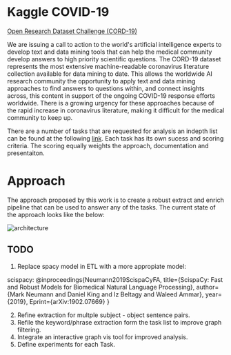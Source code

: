 # Kaggle COVID-19  

[Open Research Dataset Challenge (CORD-19)](https://www.kaggle.com/allen-institute-for-ai/CORD-19-research-challenge)

We are issuing a call to action to the world's artificial intelligence experts to develop text and data mining tools that can help the medical community develop answers to high priority scientific questions. The CORD-19 dataset represents the most extensive machine-readable coronavirus literature collection available for data mining to date. This allows the worldwide AI research community the opportunity to apply text and data mining approaches to find answers to questions within, and connect insights across, this content in support of the ongoing COVID-19 response efforts worldwide. There is a growing urgency for these approaches because of the rapid increase in coronavirus literature, making it difficult for the medical community to keep up.

There are a number of tasks that are requested for analysis an indepth list can be found at the following [link](https://www.kaggle.com/allen-institute-for-ai/CORD-19-research-challenge/tasks).
Each task has its own sucess and scoring criteria. The scoring equally weights the approach, documentation and presentaiton. 



# Approach

The approach proposed by this work is to create a robust extract and enrich pipeline that can be used to answer any of the tasks.
The current state of the approach looks like the below:

![architecture](https://github.com/kfinnerty21/kaggle_covid/arch_overview.jpg "Overview")




## TODO

1) Replace spacy model in ETL with a more appropiate model:

scispacy:
@inproceedings{Neumann2019ScispaCyFA, title={ScispaCy: Fast and Robust Models for Biomedical Natural Language Processing}, author={Mark Neumann and Daniel King and Iz Beltagy and Waleed Ammar}, year={2019}, Eprint={arXiv:1902.07669} }

2) Refine extraction for multple subject - object sentence pairs. 
3) Refile the keyword/phrase extraction form the task list to improve graph filtering.
4) Integrate an interactive graph vis tool for improved analysis.
5) Define experiments for each Task.
